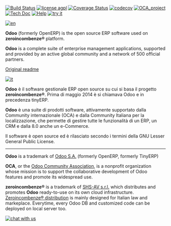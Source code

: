 [![Build Status](https://travis-ci.org/zeroincombenze/OCB.svg?branch=7.0)](https://travis-ci.org/zeroincombenze/OCB)
[![license agpl](https://img.shields.io/badge/licence-AGPL--3-blue.svg)](http://www.gnu.org/licenses/agpl-3.0.html)
[![Coverage Status](https://coveralls.io/repos/github/zeroincombenze/OCB/badge.svg?branch=7.0)](https://coveralls.io/github/zeroincombenze/OCB?branch=7.0)
[![codecov](https://codecov.io/gh/zeroincombenze/OCB/branch/7.0/graph/badge.svg)](https://codecov.io/gh/zeroincombenze/OCB/branch/7.0)
[![OCA_project](http://www.zeroincombenze.it/wp-content/uploads/ci-ct/prd/button-oca-7.svg)](https://github.com/OCA/OCB/tree/7.0)
[![Tech Doc](http://www.zeroincombenze.it/wp-content/uploads/ci-ct/prd/button-docs-7.svg)](http://wiki.zeroincombenze.org/en/Odoo/dev/)
[![Help](http://www.zeroincombenze.it/wp-content/uploads/ci-ct/prd/button-help-7.svg)](http://wiki.zeroincombenze.org/en/Odoo/7.0/man/)
[![try it](http://www.zeroincombenze.it/wp-content/uploads/ci-ct/prd/button-try-it-7.svg)](http://erp7.zeroincombenze.it)

[![en](http://www.shs-av.com/wp-content/en_US.png)](http://wiki.zeroincombenze.org/it/Odoo/7.0/man)

**Odoo** (formerly OpenERP) is the open source ERP software used on **zeroincombenze®** platform.

**Odoo** is a complete suite of enterprise management applications, supported and provided by an active global community and a network of 500 official partners.


[Original readme](README)

[![it](http://www.shs-av.com/wp-content/it_IT.png)](http://wiki.zeroincombenze.org/it/Odoo/7.0/man)

**Odoo** è il software gestionale ERP open source su cui si basa il progetto **zeroincombenze®**. Prima di maggio 2014 è si chiamava Odoo e in precedenza tinyERP.

**Odoo** è una suite di prodotti software, attivamente supportato dalla Community internazionale (OCA) e dalla Community Italiana per la localizzazione, che permette di gestire tutte le funzionalità di un ERP, un CRM e dalla 8.0 anche un e-Commerce.

Il software è open source ed è rilasciato secondo i termini della GNU Lesser General Public License.


[//]: # (copyright)

----

**Odoo** is a trademark of [Odoo S.A.](https://www.odoo.com/) (formerly OpenERP, formerly TinyERP)

**OCA**, or the [Odoo Community Association](http://odoo-community.org/), is a nonprofit organization whose
mission is to support the collaborative development of Odoo features and
promote its widespread use.

**zeroincombenze®** is a trademark of [SHS-AV s.r.l.](http://www.shs-av.com/)
which distributes and promotes **Odoo** ready-to-use on its own cloud infrastructure.
[Zeroincombenze® distribution](http://wiki.zeroincombenze.org/en/Odoo)
is mainly designed for Italian law and markeplace.
Everytime, every Odoo DB and customized code can be deployed on local server too.

[//]: # (end copyright)

[![chat with us](http://www.shs-av.com/wp-content/chat_with_us.png)](https://www.zeroincombenze.it/chi-siamo/contatti/)
